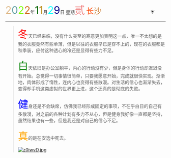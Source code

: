 <font size=6><font color=#DEB887>2</font><font color=#5F9EA0>0</font><font color=7FFF00>2</font><font color=#D2691E>2</font></font>年<font size=6 color=006400>1</font><font size=6 color=#B8860B>1</font>月<font size=6 color=OOFFFF>2</font><font size=6 color=#00008B>9</font>日 星期<font size=6 color=#F08080>贰</font>
<font size=5><font color=#FF4500>长</font><font color=#CD853F>沙</font></font>&emsp;&emsp;&emsp;&emsp;&emsp;&emsp;&emsp;&emsp;&emsp;&emsp;&emsp;:umbrella:

-----

> <font size=6 color=red>冬</font>天已经来临，没有什么突至的寒意更加表明这一点，唯一不太想的是我的衣服竟然有些单薄，但是以往的衣服早已是穿不上的，现在的衣服都是秋季装，应付这种透心的冷还是显得有些力不足。
>
> <font size=6 color=green>白</font>天依旧是办公室躺平，内心的行动没有少，但是身体的行动却迟迟没有开始。总觉得一切事情很简单，只要我愿意开始，完成就很快实现。渐渐地，肉体形成了惰性，连内心也变得有些散漫。对生活的信心也渐渐失去，变得却手机这类虚拟的世界更上进，这个还真的是彻底的失败。
>
> <font size=6 color=blue>健</font>身还是不会缺席，仿佛我已经形成固定的事项，不在乎白日的自己有多散漫，对之前的各种计划有多力不从心，但是健身我好像一直都是坚持，虽然结果也有一些，但是我还是对自己的信心不足。
>
> <font size=6 color=orange>真</font>的是在安逸中死去。
>
> [![z0iwvD.jpg](https://s1.ax1x.com/2022/12/01/z0iwvD.jpg)](https://imgse.com/i/z0iwvD)